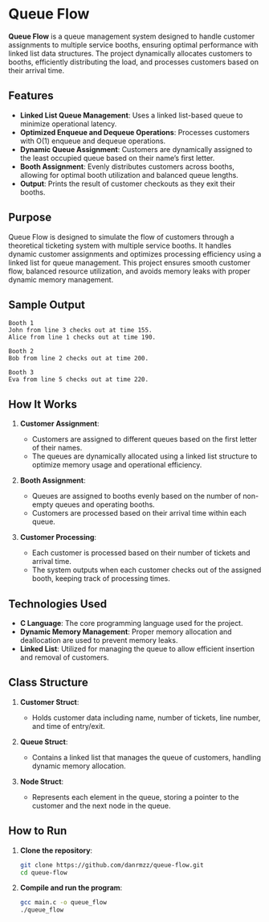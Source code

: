 # Queue Flow

**Queue Flow** is a queue management system designed to handle customer assignments to multiple service booths, ensuring optimal performance with linked list data structures. The project dynamically allocates customers to booths, efficiently distributing the load, and processes customers based on their arrival time.

## Features

- **Linked List Queue Management**: Uses a linked list-based queue to minimize operational latency.
- **Optimized Enqueue and Dequeue Operations**: Processes customers with O(1) enqueue and dequeue operations.
- **Dynamic Queue Assignment**: Customers are dynamically assigned to the least occupied queue based on their name’s first letter.
- **Booth Assignment**: Evenly distributes customers across booths, allowing for optimal booth utilization and balanced queue lengths.
- **Output**: Prints the result of customer checkouts as they exit their booths.

## Purpose

Queue Flow is designed to simulate the flow of customers through a theoretical ticketing system with multiple service booths. It handles dynamic customer assignments and optimizes processing efficiency using a linked list for queue management. This project ensures smooth customer flow, balanced resource utilization, and avoids memory leaks with proper dynamic memory management.

## Sample Output

```plaintext
Booth 1
John from line 3 checks out at time 155.
Alice from line 1 checks out at time 190.

Booth 2
Bob from line 2 checks out at time 200.

Booth 3
Eva from line 5 checks out at time 220.
```

## How It Works

1. **Customer Assignment**:
   - Customers are assigned to different queues based on the first letter of their names.
   - The queues are dynamically allocated using a linked list structure to optimize memory usage and operational efficiency.

2. **Booth Assignment**:
   - Queues are assigned to booths evenly based on the number of non-empty queues and operating booths.
   - Customers are processed based on their arrival time within each queue.

3. **Customer Processing**:
   - Each customer is processed based on their number of tickets and arrival time. 
   - The system outputs when each customer checks out of the assigned booth, keeping track of processing times.

## Technologies Used

- **C Language**: The core programming language used for the project.
- **Dynamic Memory Management**: Proper memory allocation and deallocation are used to prevent memory leaks.
- **Linked List**: Utilized for managing the queue to allow efficient insertion and removal of customers.

## Class Structure

1. **Customer Struct**:
   - Holds customer data including name, number of tickets, line number, and time of entry/exit.

2. **Queue Struct**:
   - Contains a linked list that manages the queue of customers, handling dynamic memory allocation.

3. **Node Struct**:
   - Represents each element in the queue, storing a pointer to the customer and the next node in the queue.

## How to Run

1. **Clone the repository**:
   ```bash
   git clone https://github.com/danrmzz/queue-flow.git
   cd queue-flow
   ```

2. **Compile and run the program**:
   ```bash
   gcc main.c -o queue_flow
   ./queue_flow
   ```
